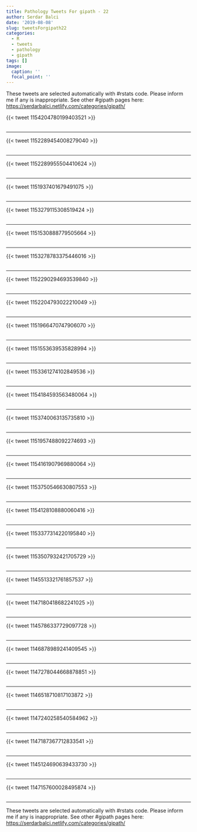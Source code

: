 ```yaml
---
title: Pathology Tweets For gipath - 22
author: Serdar Balci
date: '2019-08-08'
slug: tweetsForgipath22
categories:
  - R
  - tweets
  - pathology
  - gipath
tags: []
image:
  caption: ''
  focal_point: ''
---
```



These tweets are selected automatically with #rstats code. Please inform me if any is inappropriate.
See other #gipath pages here: https://serdarbalci.netlify.com/categories/gipath/

{{< tweet 1154204780199403521 >}}
<br>
<br>
<hr>
{{< tweet 1152289454008279040 >}}
<br>
<br>
<hr>
{{< tweet 1152289955504410624 >}}
<br>
<br>
<hr>
{{< tweet 1151937401679491075 >}}
<br>
<br>
<hr>
{{< tweet 1153279115308519424 >}}
<br>
<br>
<hr>
{{< tweet 1151530888779505664 >}}
<br>
<br>
<hr>
{{< tweet 1153278783375446016 >}}
<br>
<br>
<hr>
{{< tweet 1152290294693539840 >}}
<br>
<br>
<hr>
{{< tweet 1152204793022210049 >}}
<br>
<br>
<hr>
{{< tweet 1151966470747906070 >}}
<br>
<br>
<hr>
{{< tweet 1151553639535828994 >}}
<br>
<br>
<hr>
{{< tweet 1153361274102849536 >}}
<br>
<br>
<hr>
{{< tweet 1154184593563480064 >}}
<br>
<br>
<hr>
{{< tweet 1153740063135735810 >}}
<br>
<br>
<hr>
{{< tweet 1151957488092274693 >}}
<br>
<br>
<hr>
{{< tweet 1154161907969880064 >}}
<br>
<br>
<hr>
{{< tweet 1153750546630807553 >}}
<br>
<br>
<hr>
{{< tweet 1154128108880060416 >}}
<br>
<br>
<hr>
{{< tweet 1153377314220195840 >}}
<br>
<br>
<hr>
{{< tweet 1153507932421705729 >}}
<br>
<br>
<hr>
{{< tweet 1145513321761857537 >}}
<br>
<br>
<hr>
{{< tweet 1147180418682241025 >}}
<br>
<br>
<hr>
{{< tweet 1145786337729097728 >}}
<br>
<br>
<hr>
{{< tweet 1146878989241409545 >}}
<br>
<br>
<hr>
{{< tweet 1147278044668878851 >}}
<br>
<br>
<hr>
{{< tweet 1146518710817103872 >}}
<br>
<br>
<hr>
{{< tweet 1147240258540584962 >}}
<br>
<br>
<hr>
{{< tweet 1147187367712833541 >}}
<br>
<br>
<hr>
{{< tweet 1145124690639433730 >}}
<br>
<br>
<hr>
{{< tweet 1147157600028495874 >}}
<br>
<br>
<hr>


These tweets are selected automatically with #rstats code. Please inform me if any is inappropriate.
See other #gipath pages here: https://serdarbalci.netlify.com/categories/gipath/
